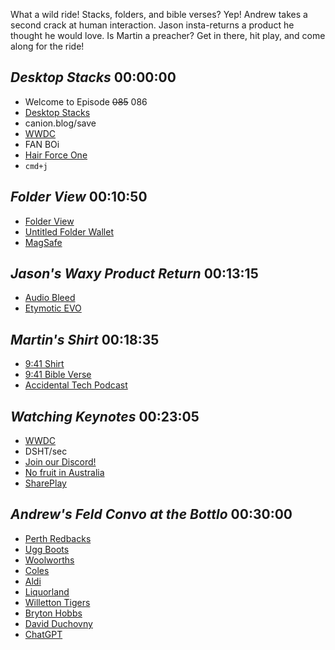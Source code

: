 What a wild ride! Stacks, folders, and bible verses? Yep! Andrew takes a second crack at human interaction. Jason insta-returns a product he thought he would love. Is Martin a preacher? Get in there, hit play, and come along for the ride!


## _Desktop Stacks_ 00:00:00
- Welcome to Episode ~~085~~ 086
- [Desktop Stacks](https://support.apple.com/guide/mac-help/organize-your-desktop-mh35846/mac)
- canion.blog/save
- [WWDC](https://developer.apple.com/wwdc23/)
- FAN BOi
- [Hair Force One](https://en.wikipedia.org/wiki/Craig_Federighi)
- `cmd+j`

## _Folder View_ 00:10:50
- [Folder View](https://support.apple.com/guide/mac-help/change-folders-displayed-finder-mac-mchldaafb302/mac)
- [Untitled Folder Wallet](https://www.nikolasbentelstudio.com/shop)
- [MagSafe](https://en.wikipedia.org/wiki/MagSafe)

## _Jason's Waxy Product Return_ 00:13:15
- [Audio Bleed](<https://en.wikipedia.org/wiki/Spill_(audio)>)
- [Etymotic EVO](https://www.etymotic.com/product/evo-multi-driver-earphone/)

## _Martin's Shirt_ 00:18:35
- [9:41 Shirt](https://throwboy.com/products/9-41-t-shirt)
- [9:41 Bible Verse](https://biblehub.com/john/9-41.htm)
- [Accidental Tech Podcast](https://atp.fm/)

## _Watching Keynotes_ 00:23:05
- [WWDC](https://developer.apple.com/wwdc23/)
- DSHT/sec
- [Join our Discord!](https://discord.gg/mzdB2ug)
- [No fruit in Australia](https://www.abf.gov.au/entering-and-leaving-australia/can-you-bring-it-in/categories/food)
- [SharePlay](https://support.apple.com/guide/iphone/shareplay-watch-listen-play-iphb657eb791/ios)

## _Andrew's Feld Convo at the Bottlo_ 00:30:00
- [Perth Redbacks](https://en.wikipedia.org/wiki/Perth_Redbacks)
- [Ugg Boots](https://en.wikipedia.org/wiki/Ugg_boots)
- [Woolworths](https://en.wikipedia.org/wiki/Woolworths_Supermarkets)
- [Coles](https://en.wikipedia.org/wiki/Coles_Supermarkets)
- [Aldi](https://en.wikipedia.org/wiki/Aldi)
- [Liquorland](https://en.wikipedia.org/wiki/Liquorland)
- [Willetton Tigers](https://en.wikipedia.org/wiki/Willetton_Tigers)
- [Bryton Hobbs](https://www.instagram.com/iso.hov/)
- [David Duchovny](https://en.wikipedia.org/wiki/David_Duchovny)
- [ChatGPT](https://en.wikipedia.org/wiki/ChatGPT)


